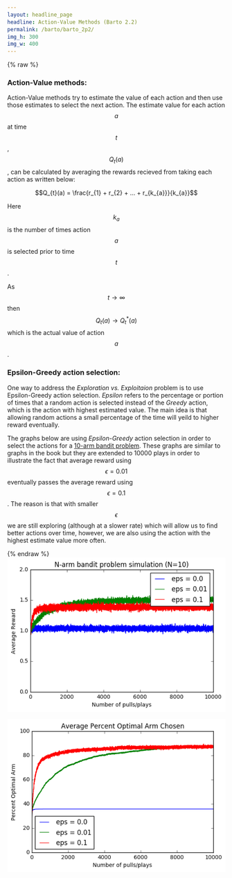 ```yaml
---
layout: headline_page
headline: Action-Value Methods (Barto 2.2)
permalink: /barto/barto_2p2/
img_h: 300
img_w: 400
---
```

<div class="row" markdown="1">
<div class="col-md-12 col-sm-12" markdown="1">

{% raw %}
### Action-Value methods:
Action-Value methods try to estimate the value of each action and then use those estimates to select the next action. The estimate value for each action $$a$$ at time $$t$$, $$Q_{t}(a)$$, can be calculated by averaging the rewards recieved from taking each action as written below:

$$Q_{t}(a) = \frac{r_{1} + r_{2} + ... + r_{k_{a}}}{k_{a}}$$

Here $$k_{a}$$ is the number of times action $$a$$ is selected prior to time $$t$$.

As $$t\to\infty$$ then $$Q_{t}(a) \to Q^{*}_{t}(a)$$ which is the actual value of action $$a$$.



### Epsilon-Greedy action selection:
One way to address the *Exploration vs. Exploitaion* problem is to use Epsilon-Greedy action selection. *Epsilon* refers to the percentage or portion of times that a random action is selected instead of the *Greedy* action, which is the action with highest estimated value. 
The main idea is that allowing random actions a small percentage of the time will yeild to higher reward eventually.

The graphs below are using *Epsilon-Greedy* action selection in order to select the actions for a [10-arm bandit problem](https://en.wikipedia.org/wiki/Multi-armed_bandit). These graphs are similar to graphs in the book but they are extended to 10000 plays in order to illustrate the fact that average reward using $$\epsilon = 0.01$$ eventually passes the average reward using $$\epsilon = 0.1$$. The reason is that with smaller $$\epsilon$$ we are still exploring (although at a slower rate) which will allow us to find better actions over time, however, we are also using the action with the highest estimate value more often. 

{% endraw %}
<img src="/assets/Barto_2p2_EpsilonGreedy_AvgReward.png" class="img-thumbnail C-graph-center" alt="Epsilon-Greedy: reward over time" width="{{ page.img_w }}" height="{{ page.img_h }}">

<img src="/assets/Barto_2p2_EpsilonGreedy_PercentOptimalAction.png" class="img-thumbnail C-graph-center" alt="Epsilon-Greedy: percent optimal action over time" width="{{ page.img_w }}" height="{{ page.img_h }}">

</div>
</div>